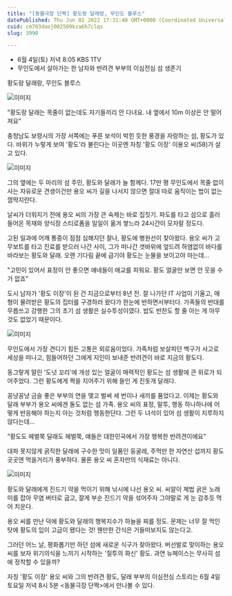 ```yaml
---
title: "[동물극장 단짝] 황도랑 달래랑, 무인도 블루스"
datePublished: Thu Jun 02 2022 17:31:40 GMT+0000 (Coordinated Universal Time)
cuid: cm703dooj002509kza6h7clqs
slug: 3990

---
```



- 6월 4일(토) 저녁 8:05 KBS 1TV
- 무인도에서 살아가는 한 남자와 반려견 부부의 이심전심 섬 생존기

황도랑 달래랑, 무인도 블루스

![이미지](https://cdn.hashnode.com/res/hashnode/image/upload/v1739254756718/98fd7953-aa9d-4718-b2cf-da6a7553d0c6.jpeg)

"황도랑 달래는 목줄이 없는데도 자기들끼리 안 다녀요. 내 옆에서 10m 이상은 안 떨어져요"

충청남도 보령시의 가장 서쪽에는 푸른 보석이 박힌 듯한 풍경을 자랑하는 섬, 황도가 있다. 바위가 누렇게 보여 '황도'라 불린다는 이곳엔 자칭 '황도 이장' 이용오 씨(58)가 살고 있다.

![이미지](https://cdn.hashnode.com/res/hashnode/image/upload/v1739254758362/9482c5b1-b4b0-493c-94f6-726731f621cf.jpeg)

그의 옆에는 두 마리의 섬 주민, 황도와 달래가 늘 함께다. 17만 평 무인도에서 목줄 없이 사는 자유로운 견생이건만 용오 씨가 길을 나서지 않으면 절대 따로 움직이는 법이 없는 껌딱지란다.

날씨가 더워지기 전에 용오 씨의 가장 큰 숙제는 바로 집짓기. 파도를 타고 섬으로 흘러 들어온 목재와 양식장 스티로폼을 일일이 옮겨 쌓느라 24시간이 모자랄 정도다.

고된 일과에 어깨 통증이 점점 심해지던 찰나, 황도에 병원선이 찾아왔다. 용오 씨가 고무보트를 타고 진료를 받으러 나간 사이, 그가 떠나간 갯바위에 엎드려 하염없이 바다를 바라보는 황도와 달래. 오랜 기다림 끝에 급기야 황도는 눈물을 보이고야 마는데...

"고민이 있어서 표정이 안 좋으면 얘네들이 애교를 피워요. 황도 얼굴만 보면 안 웃을 수가 없죠"

도시 남자가 '황도 이장'이 된 건 지금으로부터 8년 전. 잘 나가던 IT 사업이 기울고, 매형이 물려받은 황도의 집터를 구경하러 왔다가 한눈에 반하면서부터다. 가족들의 반대를 무릅쓰고 강행한 그의 초기 섬 생활은 실수투성이였다. 밥도 반찬도 할 줄 아는 게 아무 것도 없었기 때문이다.

![이미지](https://cdn.hashnode.com/res/hashnode/image/upload/v1739254760632/a8ef8835-218c-4a6d-b3b5-2f746c623370.jpeg)

무인도에서 가장 견디기 힘든 고통은 외로움이었다. 가족처럼 보살피던 백구가 사고로 세상을 떠나고, 힘들어하던 그에게 지인이 보내준 반려견이 바로 지금의 황도다.

동그랗게 말린 '도넛 꼬리'에 개성 있는 얼굴이 매력적인 황도는 섬 생활에 큰 위로가 되어주었다. 그런 황도에게 짝을 지어주기 위해 들인 게 진돗개 달래다.

꽁냥꽁냥 금슬 좋은 부부의 연을 맺고 벌써 세 번이나 새끼를 품었다고. 이제는 황도와 달래 부부가 용오 씨에겐 둘도 없는 섬 가족. 용오 씨의 표정, 말투, 행동 하나하나에 어떻게 반응해야 하는지 아는 것처럼 행동한단다. 그런 두 녀석이 있어 섬 생활이 지루하지 않다는데...

"황도도 헤벌쭉 달래도 헤벌쭉, 얘들은 대한민국에서 가장 행복한 반려견이에요"

대파 못지않게 굵직한 달래에 구수한 맛이 일품인 둥굴레, 주먹만 한 자연산 섭까지 황도 곳곳엔 먹을거리가 풍부하다. 물론 용오 씨 혼자만의 식재료는 아니다.

![이미지](https://cdn.hashnode.com/res/hashnode/image/upload/v1739254762537/670b32b1-bd4c-487e-b928-391062522f47.jpeg)

황도와 달래에게 진드기 약을 먹이기 위해 낚시에 나선 용오 씨. 씨알이 제법 굵은 노래미를 잡아 무염 버터로 굽고, 잘게 부순 진드기 약을 섞어주자 그야말로 게 눈 감추듯 먹어 치운다.

용오 씨를 만난 덕에 황도와 달래의 행복지수가 하늘을 찌를 정도. 문제는 너무 잘 먹인 탓에 황도의 입이 고급이 됐다는 것! 웬만한 간식은 거들떠보지도 않는다고.

그러던 어느 날, 평화롭기만 하던 섬에 새로운 식구가 찾아왔다. 버선발로 맞이하는 용오 씨를 보자 위기의식을 느끼기 시작하는 '질투의 화신' 황도. 과연 뉴페이스는 무사히 섬에 정착할 수 있을까?

자칭 '황도 이장' 용오 씨와 그의 반려견 황도, 달래 부부의 이심전심 스토리는 6월 4일 토요일 저녁 8시 5분 <동물극장 단짝>에서 만나볼 수 있다.